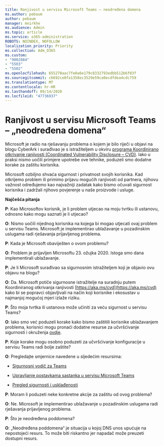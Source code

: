 ```yaml
---
title: Ranjivost u servisu Microsoft Teams – neodređena domena
ms.author: pebaum
author: pebaum
manager: mnirkhe
ms.audience: Admin
ms.topic: article
ms.service: o365-administration
ROBOTS: NOINDEX, NOFOLLOW
localization_priority: Priority
ms.collection: Adm_O365
ms.custom:
- "9002884"
- "5503"
- "5502"
ms.openlocfilehash: 655270aac7fe0a6e179c8332793edbb512b6f03f
ms.sourcegitcommit: c6692ce0fa1358ec3529e59ca0ecdfdea4cdc759
ms.translationtype: MT
ms.contentlocale: hr-HR
ms.lasthandoff: 09/14/2020
ms.locfileid: "47736937"
---
```

# <a name="microsoft-teams-dangling-domain-vulnerability"></a>Ranjivost u servisu Microsoft Teams – „neodređena domena“

Microsoft je radio na rješavanju problema o kojem je bilo riječi u objavi na blogu CyberArk i surađivao je s istražiteljem u okviru [programa Koordinirano otkrivanje ranjivosti (Coordinated Vulnerability Disclosure – CVD)](https://aka.ms/cvd). Iako u praksi nismo uočili primjere upotrebe ove tehnike, poduzeli smo dodatne korake za zaštitu korisnika.

Microsoft ozbiljno shvaća sigurnost i privatnost svojih korisnika. Kad otkrijemo problem ili primimo prijavu mogućih ranjivosti od partnera, njihovu važnost određujemo kao najvažniji zadatak kako bismo očuvali sigurnost korisnika i zadržali njihovo povjerenje u naše proizvode i usluge.

**Najčešća pitanja**

**P**: Kao Microsoftov korisnik, je li problem utjecao na moju tvrtku ili ustanovu, odnosno kako mogu saznati je li utjecao?

**O**: Nismo uočili nijednog korisnika na kojega bi mogao utjecati ovaj problem u servisu Teams. Microsoft je implementirao ublažavanje u pozadinskim uslugama radi rješavanja prijavljenog problema.

**P**: Kada je Microsoft obaviješten o ovom problemu?

**O**: Problem je prijavljen Microsoftu 23. ožujka 2020. Istoga smo dana implementirali ublažavanje.

**P**: Je li Microsoft surađivao sa sigurnosnim istražiteljem koji je objavio ovu objavu na blogu?

**O**: Da. Microsoft potiče sigurnosne istražitelje na suradnju putem Koordiniranog otkrivanja ranjivosti [https://aka.ms/cvd](https://aka.ms/cvd) kako bi se popravci objavljivali na način koji korisnike i ekosustav u najmanjoj mogućoj mjeri izlaže riziku.  

**P**: Što moja tvrtka ili ustanova može učiniti za veću sigurnost u servisu Teams?  

**O**: Iako smo već poduzeli korake kako bismo zaštitili korisnike ublažavanjem problema, korisnici mogu pronaći dodatne resurse za učvršćivanje sigurnosti i okruženja [ovdje](https://www.microsoft.com/microsoft-365/blog/2020/04/06/it-professionals-privacy-security-microsoft-teams/).  

**P**: Koje korake mogu osobno poduzeti za učvršćivanje konfiguracije u servisu Teams radi bolje zaštite?

**O**: Pregledajte smjernice navedene u sljedećim resursima: 

- [Sigurnosni vodič za Teams](https://docs.microsoft.com/microsoftteams/teams-security-guide)

- [Upravljanje postavkama sastanka u servisu Microsoft Teams](https://docs.microsoft.com/microsoftteams/meeting-settings-in-teams)

- [Pregled sigurnosti i usklađenosti](https://docs.microsoft.com/microsoftteams/security-compliance-overview)

**P**: Moram li poduzeti neke konkretne akcije za zaštitu od ovog problema?

**O**: Ne. Microsoft je implementirao ublažavanje u pozadinskim uslugama radi rješavanja prijavljenog problema.

**P**: Što je neodređena poddomena?

**O**: „Neodređena poddomena“ je situacija u kojoj DNS unos upućuje na nepostojeći resurs.  To može biti riskantno jer napadač može preuzeti dostupni resurs.
